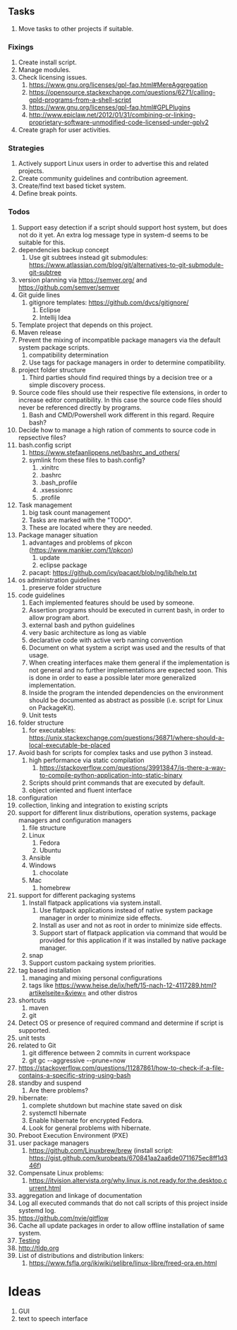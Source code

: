## Tasks
1. Move tasks to other projects if suitable.
### Fixings
1. Create install script.
1. Manage modules.
1. Check licensing issues.
   1. https://www.gnu.org/licenses/gpl-faq.html#MereAggregation
   1. https://opensource.stackexchange.com/questions/6271/calling-gpld-programs-from-a-shell-script
   1. https://www.gnu.org/licenses/gpl-faq.html#GPLPlugins
   1. http://www.epiclaw.net/2012/01/31/combining-or-linking-proprietary-software-unmodified-code-licensed-under-gplv2
1. Create graph for user activities.
### Strategies
1. Actively support Linux users in order to advertise this and related projects.
1. Create community guidelines and contribution agreement.
1. Create/find text based ticket system.
1. Define break points.
### Todos
1. Support easy detection if a script should support host system, but does not do it 
   yet. An extra log message type in system-d seems to be suitable for this.
1. dependencies backup concept
   1. Use git subtrees instead git submodules: https://www.atlassian.com/blog/git/alternatives-to-git-submodule-git-subtree
1. version planning via https://semver.org/ and https://github.com/semver/semver
1. Git guide lines
   1. gitignore templates: https://github.com/dvcs/gitignore/
      1. Eclipse
      1. Intellij Idea
1. Template project that depends on this project.
1. Maven release
1. Prevent the mixing of incompatible package managers via the default system package scripts.
   1. compatibility determination
   1. Use tags for package managers in order to determine compatibility.
1. project folder structure
   1. Third parties should find required things by a decision tree or a simple discovery process.
1. Source code files should use their respective file extensions, in order to increase editor compatibility.
   In this case the source code files should never be referenced directly by programs.
   1. Bash and CMD/Powershell work different in this regard. Require bash?
1. Decide how to manage a high ration of comments to source code in repsective files?
1. bash.config script
   1. https://www.stefaanlippens.net/bashrc_and_others/
   1. symlink from these files to bash.config?
      1. .xinitrc
      1. .bashrc
      1. .bash_profile
      1. .xsessionrc
      1. .profile
1. Task management
   1. big task count management
   1. Tasks are marked with the "TODO".
   1. These are located where they are needed.
1. Package manager situation
   1. advantages and problems of pkcon (https://www.mankier.com/1/pkcon)
      1. update
      1. eclipse package
   1. pacapt: https://github.com/icy/pacapt/blob/ng/lib/help.txt
1. os administration guidelines
   1. preserve folder structure
1. code guidelines
   1. Each implemented features should be used by someone.
   1. Assertion programs should be executed in current bash, in order to allow program abort.
   1. external bash and python guidelines
   1. very basic architecture as long as viable
   1. declarative code with active verb naming convention
   1. Document on what system a script was used and the results of that usage.
   1. When creating interfaces make them general if the implementation
      is not general and no further implementations are expected soon.
      This is done in order to ease a possible later more generalized implementation.
   1. Inside the program the intended dependencies on the environment should be documented as abstract as
      possible (i.e. script for Linux on PackageKit).
   1. Unit tests
1. folder structure
   1. for executables: https://unix.stackexchange.com/questions/36871/where-should-a-local-executable-be-placed
1. Avoid bash for scripts for complex tasks and use python 3 instead.
   1. high performance via static compilation
      1. https://stackoverflow.com/questions/39913847/is-there-a-way-to-compile-python-application-into-static-binary
   1. Scripts should print commands that are executed by default.
   1. object oriented and fluent interface
1. configuration
1. collection, linking and integration to existing scripts
1. support for different linux distributions, operation systems, package managers and configuration managers
   1. file structure
   1. Linux
      1. Fedora
      1. Ubuntu
   1. Ansible
   1. Windows
      1. chocolate
   1. Mac
      1. homebrew
1. support for different packaging systems
   1. Install flatpack applications via system.install.
      1. Use flatpack applications instead of native system package manager in order to minimize side effects.
      1. Install as user and not as root in order to minimize side effects.
      1. Support start of flatpack application via command that would be provided for this application if it was installed by native package manager.
   1. snap
   1. Support custom packaing system priorities.
1. tag based installation
   1. managing and mixing personal configurations
   1. tags like https://www.heise.de/ix/heft/15-nach-12-4117289.html?artikelseite=&view= and other distros
1. shortcuts
   1. maven
   1. git
1. Detect OS or presence of required command and determine if script is supported.
1. unit tests
1. related to Git
   1. git difference between 2 commits in current workspace
   1. git gc --aggressive --prune=now
1. https://stackoverflow.com/questions/11287861/how-to-check-if-a-file-contains-a-specific-string-using-bash
1. standby and suspend
   1. Are there problems?
1. hibernate:
   1. complete shutdown but machine state saved on disk
   1. systemctl hibernate
   1. Enable hibernate for encrypted Fedora.
   1. Look for general problems with hibernate.
1. Preboot Execution Environment (PXE)
1. user package managers
   1. https://github.com/Linuxbrew/brew (install script: https://gist.github.com/kurobeats/670841aa2aa6de0711675ec8ff1d346f)
1. Compensate Linux problems:
   1. https://itvision.altervista.org/why.linux.is.not.ready.for.the.desktop.current.html
1. aggregation and linkage of documentation
1. Log all executed commands that do not call scripts of this project inside systemd log.
1. https://github.com/nvie/gitflow
1. Cache all update packages in order to allow offline installation of same system.
1. [Testing](https://leelevett.wordpress.com/2015/07/21/bash-script-project-with-tests-and-maven/)
1. http://tldp.org
1. List of distributions and distribution linkers:
   1. https://www.fsfla.org/ikiwiki/selibre/linux-libre/freed-ora.en.html
# Ideas
1. GUI
1. text to speech interface